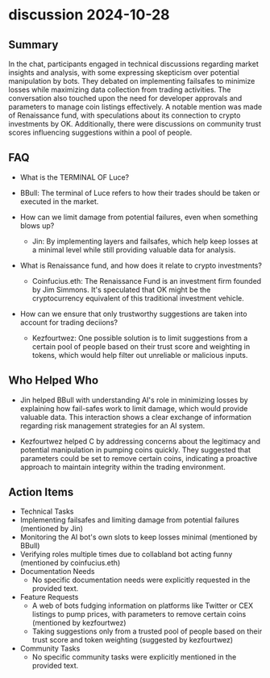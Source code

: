 # discussion 2024-10-28

## Summary
 In the chat, participants engaged in technical discussions regarding market insights and analysis, with some expressing skepticism over potential manipulation by bots. They debated on implementing failsafes to minimize losses while maximizing data collection from trading activities. The conversation also touched upon the need for developer approvals and parameters to manage coin listings effectively. A notable mention was made of Renaissance fund, with speculations about its connection to crypto investments by OK. Additionally, there were discussions on community trust scores influencing suggestions within a pool of people.

## FAQ
 - What is the TERMINAL OF Luce?
  - BBull: The terminal of Luce refers to how their trades should be taken or executed in the market.

- How can we limit damage from potential failures, even when something blows up?
  - Jin: By implementing layers and failsafes, which help keep losses at a minimal level while still providing valuable data for analysis.

- What is Renaissance fund, and how does it relate to crypto investments?
  - Coinfucius.eth: The Renaissance Fund is an investment firm founded by Jim Simmons. It's speculated that OK might be the cryptocurrency equivalent of this traditional investment vehicle.

- How can we ensure that only trustworthy suggestions are taken into account for trading deciions?
  - Kezfourtwez: One possible solution is to limit suggestions from a certain pool of people based on their trust score and weighting in tokens, which would help filter out unreliable or malicious inputs.

## Who Helped Who
 - Jin helped BBull with understanding AI's role in minimizing losses by explaining how fail-safes work to limit damage, which would provide valuable data. This interaction shows a clear exchange of information regarding risk management strategies for an AI system.

- Kezfourtwez helped C by addressing concerns about the legitimacy and potential manipulation in pumping coins quickly. They suggested that parameters could be set to remove certain coins, indicating a proactive approach to maintain integrity within the trading environment.

## Action Items
 - Technical Tasks
  - Implementing failsafes and limiting damage from potential failures (mentioned by Jin)
  - Monitoring the AI bot's own slots to keep losses minimal (mentioned by BBull)
  - Verifying roles multiple times due to collabland bot acting funny (mentioned by coinfucius.eth)
- Documentation Needs
  - No specific documentation needs were explicitly requested in the provided text.
- Feature Requests
  - A web of bots fudging information on platforms like Twitter or CEX listings to pump prices, with parameters to remove certain coins (mentioned by kezfourtwez)
  - Taking suggestions only from a trusted pool of people based on their trust score and token weighting (suggested by kezfourtwez)
- Community Tasks
  - No specific community tasks were explicitly mentioned in the provided text.

